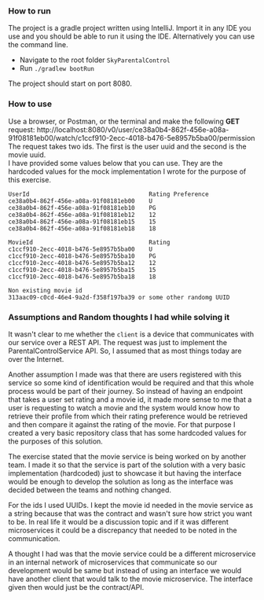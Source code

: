 ### How to run
The project is a gradle project written using IntelliJ.
Import it in any IDE you use and you should be able to run it using the IDE.
Alternatively you can use the command line.

* Navigate to the root folder `SkyParentalControl`
* Run `./gradlew bootRun`

The project should start on port 8080.

### How to use
Use a browser, or Postman, or the terminal and make the following **GET** request:
http://localhost:8080/v0/user/ce38a0b4-862f-456e-a08a-91f08181eb00/watch/c1ccf910-2ecc-4018-b476-5e8957b5ba00/permission
The request takes two ids.
The first is the user uuid and the second is the movie uuid.  
I have provided some values below that you can use.
They are the hardcoded values for the mock implementation I wrote for the
purpose of this exercise.

```
UserId                                  Rating Preference
ce38a0b4-862f-456e-a08a-91f08181eb00    U
ce38a0b4-862f-456e-a08a-91f08181eb10    PG
ce38a0b4-862f-456e-a08a-91f08181eb12    12
ce38a0b4-862f-456e-a08a-91f08181eb15    15
ce38a0b4-862f-456e-a08a-91f08181eb18    18

MovieId                                 Rating
c1ccf910-2ecc-4018-b476-5e8957b5ba00    U
c1ccf910-2ecc-4018-b476-5e8957b5ba10    PG
c1ccf910-2ecc-4018-b476-5e8957b5ba12    12
c1ccf910-2ecc-4018-b476-5e8957b5ba15    15
c1ccf910-2ecc-4018-b476-5e8957b5ba18    18

Non existing movie id
313aac09-c0cd-46e4-9a2d-f358f197ba39 or some other randomg UUID
```

### Assumptions and Random thoughts I had while solving it
It wasn't clear to me whether the `client` is a device that communicates with 
our service over a REST API. The request was just to implement the 
ParentalControlService API. So, I assumed that as most things today are over
the Internet.

Another assumption I made was that there are users registered with this
service so some kind of identification would be required and that this whole
process would be part of their journey. So instead of having an endpoint that
takes a user set rating and a movie id, it made more sense to me that a user
is requesting to watch a movie and the system would know how to retrieve their
profile from which their rating preference would be retrieved and then compare
it against the rating of the movie. For that purpose I created a very basic
repository class that has some hardcoded values for the purposes of this
solution.

The exercise stated that the movie service is being worked on by another team.
I made it so that the service is part of the solution with a very basic
implementation (hardcoded) just to showcase it but having the interface would
be enough to develop the solution as long as the interface was decided between 
the teams and nothing changed.

For the ids I used UUIDs. I kept the movie id needed in the movie service as
a string because that was the contract and wasn't sure how strict you want 
to be. In real life it would be a discussion topic and if it was different 
microservices it could be a discrepancy that needed to be noted in the 
communication.

A thought I had was that the movie service could be a different microservice
in an internal network of microservices that communicate so our development
would be same but instead of using an interface we would have another client
that would talk to the movie microservice. The interface given then would just
be the contract/API.